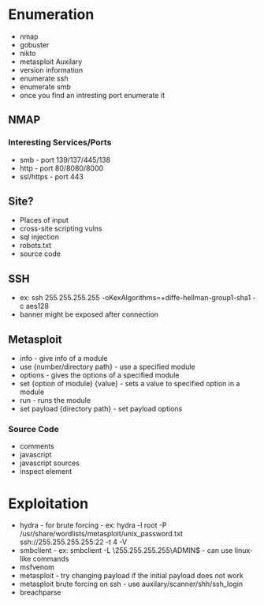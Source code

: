 # Enumeration

- nmap
- gobuster
- nikto
- metasploit Auxilary
- version information
- enumerate ssh
- enumerate smb
- once you find an intresting port enumerate it

## NMAP

### Interesting Services/Ports

- smb - port 139/137/445/138
- http - port 80/8080/8000
- ssl/https - port 443

## Site?

- Places of input
- cross-site scripting vulns
- sql injection
- robots.txt
- source code

## SSH

- ex: ssh 255.255.255.255 -oKexAlgorithms=+diffe-hellman-group1-sha1 -c aes128
- banner might be exposed after connection

## Metasploit

- info - give info of a module
- use {number/directory path} - use a specified module
- options - gives the options of a specified module
- set {option of module} {value} - sets a value to specified option in a module
- run - runs the module
- set payload {directory path} - set payload options

### Source Code

- comments
- javascript
- javascript sources
- inspect element

# Exploitation

- hydra - for brute forcing - ex: hydra -l root -P /usr/share/wordlists/metasploit/unix_password.txt ssh://255.255.255.255:22 -t 4 -V
- smbclient - ex: smbclient -L \\255.255.255.255\\ADMIN$ - can use linux-like commands
- msfvenom
- metasploit - try changing payload if the initial payload does not work
- metasploit brute forcing on ssh - use auxilary/scanner/shh/ssh_login
- breachparse